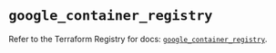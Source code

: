 # `google_container_registry`

Refer to the Terraform Registry for docs: [`google_container_registry`](https://registry.terraform.io/providers/hashicorp/google-beta/6.11.2/docs/resources/google_container_registry).

